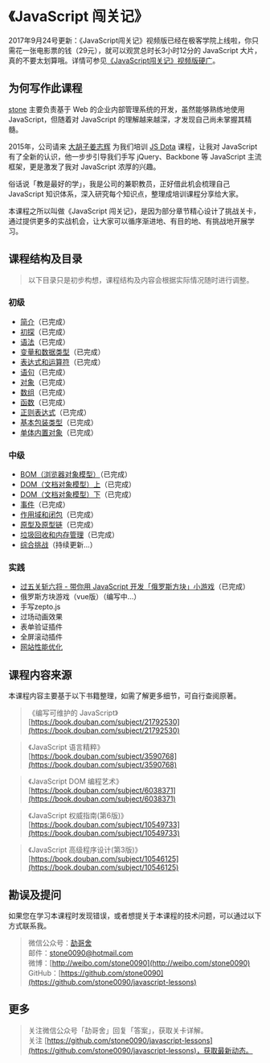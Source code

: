 # 《JavaScript 闯关记》

2017年9月24号更新：《JavaScript闯关记》视频版已经在极客学院上线啦，你只需花一张电影票的钱（29元），就可以观赏总时长3小时12分的 JavaScript 大片，真的不要太划算哦。详情可参见[《JavaScript闯关记》视频版硬广](https://mp.weixin.qq.com/s?__biz=MzIyNjE0MzU1OQ==&amp;mid=2650101235&amp;idx=1&amp;sn=9c4e6b8305bc0ff824a9ad71b4769a5d&amp;chksm=f07509dbc70280cdc71faa9b24dfb7a27ac11fed8d5df07402771f5c041f91f16f83ac93aa5d#rd)。

## 为何写作此课程
[stone](http://shijiajie.com/about/)  主要负责基于 Web 的企业内部管理系统的开发，虽然能够熟练地使用 JavaScript，但随着对 JavaScript 的理解越来越深，才发现自己尚未掌握其精髓。

2015年，公司请来 [大胡子姜志辉](http://weibo.com/zhihuijiang) 为我们培训 [JS Dota](http://ibagsoft.github.io/js_dota/) 课程，让我对 JavaScript 有了全新的认识，他一步步引导我们手写 jQuery、Backbone 等 JavaScript 主流框架，更是激发了我对 JavaScript 浓厚的兴趣。

俗话说「教是最好的学」，我是公司的兼职教员，正好借此机会梳理自己 JavaScript 知识体系，深入研究每个知识点，整理成培训课程分享给大家。

本课程之所以叫做《JavaScript 闯关记》，是因为部分章节精心设计了挑战关卡，通过提供更多的实战机会，让大家可以循序渐进地、有目的地、有挑战地开展学习。

## 课程结构及目录
> 以下目录只是初步构想，课程结构及内容会根据实际情况随时进行调整。

### 初级
- [简介](https://github.com/stone0090/javascript-lessons/tree/master/1.1-Introduction)（已完成）
- [初探](https://github.com/stone0090/javascript-lessons/tree/master/1.2-FirstExploration)（已完成）
- [语法](https://github.com/stone0090/javascript-lessons/tree/master/1.3-Syntax)（已完成）
- [变量和数据类型](https://github.com/stone0090/javascript-lessons/tree/master/1.4-Variable&Types)（已完成）
- [表达式和运算符](https://github.com/stone0090/javascript-lessons/tree/master/1.5-Expression&Operators)（已完成）
- [语句](https://github.com/stone0090/javascript-lessons/tree/master/1.6-Statements)（已完成）
- [对象](https://github.com/stone0090/javascript-lessons/tree/master/1.7-ObjectObjects)（已完成）
- [数组](https://github.com/stone0090/javascript-lessons/tree/master/1.8-ArrayObjects)（已完成）
- [函数](https://github.com/stone0090/javascript-lessons/tree/master/1.9-FunctionObjects)（已完成）
- [正则表达式](https://github.com/stone0090/javascript-lessons/tree/master/1.10-RegExpObjects)（已完成）
- [基本包装类型](https://github.com/stone0090/javascript-lessons/tree/master/1.11-PrimitiveWrapperObjects)（已完成）
- [单体内置对象](https://github.com/stone0090/javascript-lessons/tree/master/1.12-SingletonBuiltInObjects)（已完成）

### 中级
- [BOM（浏览器对象模型）](https://github.com/stone0090/javascript-lessons/tree/master/2.1-BOM)（已完成）
- [DOM（文档对象模型）上](https://github.com/stone0090/javascript-lessons/tree/master/2.2-DOM)（已完成）
- [DOM（文档对象模型）下](https://github.com/stone0090/javascript-lessons/tree/master/2.2-DOM/README2.md)（已完成）
- [事件](https://github.com/stone0090/javascript-lessons/tree/master/2.3-Event)（已完成）
- [作用域和闭包](https://github.com/stone0090/javascript-lessons/tree/master/2.4-Scope&Closure)（已完成）
- [原型及原型链](https://github.com/stone0090/javascript-lessons/tree/master/2.5-Prototype)（已完成）
- [垃圾回收和内存管理](https://github.com/stone0090/javascript-lessons/blob/master/2.6-GC%26MemoryManagement)（已完成）
- [综合挑战](https://github.com/stone0090/javascript-lessons/tree/master/2.9-Challenge)（持续更新...）

### 实践
- [过五关斩六将 - 带你用 JavaScript 开发「俄罗斯方块」小游戏](https://github.com/stone0090/javascript-lessons/tree/master/3.1-Tetris)（已完成）
- 俄罗斯方块游戏（vue版）（编写中...）
- 手写zepto.js
- 过场动画效果
- 表单验证插件
- 全屏滚动插件
- [网站性能优化](http://www.imooc.com/view/50)

## 课程内容来源
本课程内容主要基于以下书籍整理，如需了解更多细节，可自行查阅原著。

> 《编写可维护的 JavaScript》  
> [https://book.douban.com/subject/21792530](https://book.douban.com/subject/21792530)

> 《JavaScript 语言精粹》  
> [https://book.douban.com/subject/3590768](https://book.douban.com/subject/3590768)

> 《JavaScript DOM 编程艺术》  
> [https://book.douban.com/subject/6038371](https://book.douban.com/subject/6038371)

> 《JavaScript 权威指南(第6版)》  
> [https://book.douban.com/subject/10549733](https://book.douban.com/subject/10549733)

> 《JavaScript 高级程序设计(第3版)》  
> [https://book.douban.com/subject/10546125](https://book.douban.com/subject/10546125)

## 勘误及提问
如果您在学习本课程时发现错误，或者想提关于本课程的技术问题，可以通过以下方式联系我。

> 微信公众号：[劼哥舍](http://qiniu.shijiajie.com/weixin/qrcode_for_gh_48ef95800cf5_430.jpg)   
> 邮件：[stone0090@hotmail.com](stone0090@hotmail.com)  
> 微博：[http://weibo.com/stone0090](http://weibo.com/stone0090)  
> GitHub：[https://github.com/stone0090](https://github.com/stone0090/javascript-lessons)

## 更多

> 关注微信公众号「劼哥舍」回复「答案」，获取关卡详解。  
> 关注 [https://github.com/stone0090/javascript-lessons](https://github.com/stone0090/javascript-lessons)，获取最新动态。
